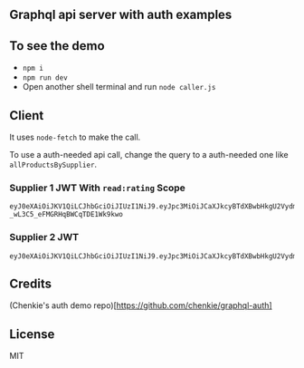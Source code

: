 ## Graphql api server with auth examples

## To see the demo
* `npm i`
* `npm run dev`
* Open another shell terminal and run `node caller.js`


## Client
It uses `node-fetch` to make the call.

To use a auth-needed api call, change the query to a auth-needed one like `allProductsBySupplier`.


### Supplier 1 JWT With `read:rating` Scope

```
eyJ0eXAiOiJKV1QiLCJhbGciOiJIUzI1NiJ9.eyJpc3MiOiJCaXJkcyBTdXBwbHkgU2VydmVyIiwiaWF0IjoxNTE4MjQ2MjU3LCJleHAiOm51bGwsImF1ZCI6IiIsInN1YiI6IjEiLCJzY29wZSI6InJlYWQ6cmF0aW5nIn0.7UY_59tvmaKDc6-_wL3C5_eFMGRHqBWCqTDE1Wk9kwo
```

### Supplier 2 JWT

```
eyJ0eXAiOiJKV1QiLCJhbGciOiJIUzI1NiJ9.eyJpc3MiOiJCaXJkcyBTdXBwbHkgU2VydmVyIiwiaWF0IjoxNTE4MjQ2MjU3LCJleHAiOm51bGwsImF1ZCI6IiIsInN1YiI6IjIifQ.T0Sxh6ZYQk5IrQGcZNctOJJ_Co1hU_EJo21I879WUe4
```

## Credits
(Chenkie's auth demo repo)[https://github.com/chenkie/graphql-auth]

## License

MIT

